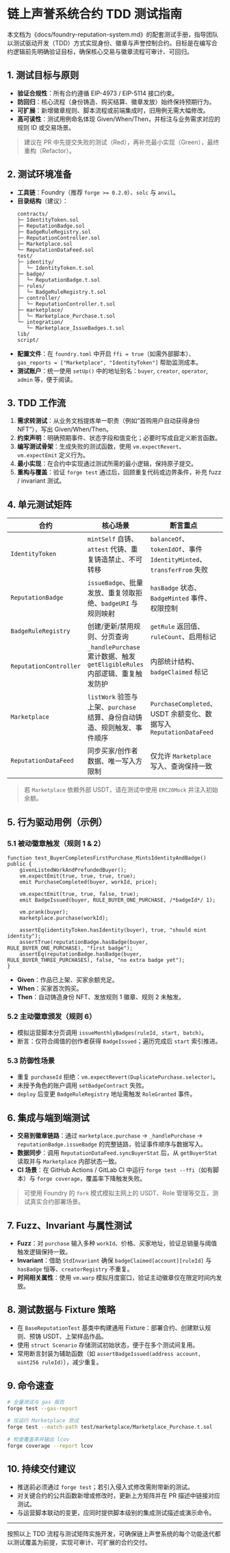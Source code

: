 # 链上声誉系统合约 TDD 测试指南

本文档为《docs/foundry-reputation-system.md》的配套测试手册，指导团队以测试驱动开发（TDD）方式实现身份、徽章与声誉控制合约。目标是在编写合约逻辑前先明确验证目标，确保核心交易与徽章流程可审计、可回归。

## 1. 测试目标与原则
- **验证合规性**：所有合约遵循 EIP-4973 / EIP-5114 接口约束。
- **防回归**：核心流程（身份铸造、购买结算、徽章发放）始终保持预期行为。
- **可扩展**：新增徽章规则、脚本流程或前端集成时，旧用例无需大幅修改。
- **高可读性**：测试用例命名体现 Given/When/Then，并标注与业务需求对应的规则 ID 或交易场景。

> 建议在 PR 中先提交失败的测试（Red），再补充最小实现（Green），最终重构（Refactor）。

## 2. 测试环境准备
- **工具链**：Foundry（推荐 `forge >= 0.2.0`）、`solc` 与 `anvil`。
- **目录结构**（建议）：
  ```
  contracts/
  ├─ IdentityToken.sol
  ├─ ReputationBadge.sol
  ├─ BadgeRuleRegistry.sol
  ├─ ReputationController.sol
  ├─ Marketplace.sol
  └─ ReputationDataFeed.sol
  test/
  ├─ identity/
  │  └─ IdentityToken.t.sol
  ├─ badge/
  │  └─ ReputationBadge.t.sol
  ├─ rules/
  │  └─ BadgeRuleRegistry.t.sol
  ├─ controller/
  │  └─ ReputationController.t.sol
  ├─ marketplace/
  │  └─ Marketplace_Purchase.t.sol
  └─ integration/
     └─ Marketplace_IssueBadges.t.sol
  lib/
  script/
  ```
- **配置文件**：在 `foundry.toml` 中开启 `ffi = true`（如需外部脚本）、`gas_reports = ["Marketplace", "IdentityToken"]` 帮助监测成本。
- **测试账户**：统一使用 `setUp()` 中的地址别名：`buyer`, `creator`, `operator`, `admin` 等，便于阅读。

## 3. TDD 工作流
1. **需求转测试**：从业务文档提炼单一职责（例如“首购用户自动获得身份 NFT”），写出 Given/When/Then。
2. **约束声明**：明确预期事件、状态字段和值变化；必要时写成自定义断言函数。
3. **编写测试骨架**：生成失败的测试函数，使用 `vm.expectRevert`、`vm.expectEmit` 定义行为。
4. **最小实现**：在合约中实现通过测试所需的最小逻辑，保持原子提交。
5. **重构与覆盖**：验证 `forge test` 通过后，回顾重复代码或边界条件，补充 fuzz / invariant 测试。

## 4. 单元测试矩阵

| 合约 | 核心场景 | 断言重点 | 推荐测试文件 |
| --- | --- | --- | --- |
| `IdentityToken` | `mintSelf` 自铸、`attest` 代铸、重复铸造禁止、不可转移 | `balanceOf`、`tokenIdOf`、事件 `IdentityMinted`、`transferFrom` 失败 | `test/identity/IdentityToken.t.sol` |
| `ReputationBadge` | `issueBadge`、批量发放、重复领取拒绝、`badgeURI` 与规则映射 | `hasBadge` 状态、`BadgeMinted` 事件、权限控制 | `test/badge/ReputationBadge.t.sol` |
| `BadgeRuleRegistry` | 创建/更新/禁用规则、分页查询 | `getRule` 返回值、`ruleCount`、启用标记 | `test/rules/BadgeRuleRegistry.t.sol` |
| `ReputationController` | `_handlePurchase` 累计数据、触发 `getEligibleRules` 内部逻辑、重复触发防护 | 内部统计结构、`badgeClaimed` 标记 | `test/controller/ReputationController.t.sol` |
| `Marketplace` | `listWork` 验签与上架、`purchase` 结算、身份自动铸造、规则触发、事件顺序 | `PurchaseCompleted`、USDT 余额变化、数据写入 `ReputationDataFeed` | `test/marketplace/Marketplace_Purchase.t.sol` |
| `ReputationDataFeed` | 同步买家/创作者数据、唯一写入方限制 | 仅允许 `Marketplace` 写入、查询保持一致 | `test/integration/Marketplace_IssueBadges.t.sol`（或独立单元测试） |

> 若 `Marketplace` 依赖外部 USDT，请在测试中使用 `ERC20Mock` 并注入初始余额。

## 5. 行为驱动用例（示例）

### 5.1 被动徽章触发（规则 1 & 2）
```solidity
function test_BuyerCompletesFirstPurchase_MintsIdentityAndBadge() public {
    givenListedWorkAndPrefundedBuyer();
    vm.expectEmit(true, true, true, true);
    emit PurchaseCompleted(buyer, workId, price);

    vm.expectEmit(true, true, false, true);
    emit BadgeIssued(buyer, RULE_BUYER_ONE_PURCHASE, /*badgeId*/ 1);

    vm.prank(buyer);
    marketplace.purchase(workId);

    assertEq(identityToken.hasIdentity(buyer), true, "should mint identity");
    assertTrue(reputationBadge.hasBadge(buyer, RULE_BUYER_ONE_PURCHASE), "first badge");
    assertEq(reputationBadge.hasBadge(buyer, RULE_BUYER_THREE_PURCHASES), false, "no extra badge yet");
}
```
- **Given**：作品已上架、买家余额充足。
- **When**：买家首次购买。
- **Then**：自动铸造身份 NFT、发放规则 1 徽章、规则 2 未触发。

### 5.2 主动徽章颁发（规则 6）
- 模拟运营脚本分页调用 `issueMonthlyBadges(ruleId, start, batch)`。
- 断言：仅符合阈值的创作者获得 `BadgeIssued`；遍历完成后 `start` 索引推进。

### 5.3 防御性场景
- 重复 `purchaseId` 拒绝：`vm.expectRevert(DuplicatePurchase.selector)`。
- 未授予角色的账户调用 `setBadgeContract` 失败。
- `deploy` 后变更 `BadgeRuleRegistry` 地址需触发 `RoleGranted` 事件。

## 6. 集成与端到端测试
- **交易到徽章链路**：通过 `marketplace.purchase` → `_handlePurchase` → `reputationBadge.issueBadge` 的完整链路，验证事件顺序与数据写入。
- **数据同步**：调用 `ReputationDataFeed.syncBuyerStat` 后，从 `getBuyerStat` 读取并与 `Marketplace` 内部状态一致。
- **CI 场景**：在 GitHub Actions / GitLab CI 中运行 `forge test --ffi`（如有脚本）与 `forge coverage`，覆盖率下降触发失败。

> 可使用 Foundry 的 `fork` 模式模拟主网上的 USDT、Role 管理等交互，测试真实合约部署场景。

## 7. Fuzz、Invariant 与属性测试
- **Fuzz**：对 `purchase` 输入多种 `workId`、价格、买家地址，验证总销量与阈值触发逻辑保持一致。
- **Invariant**：借助 `StdInvariant` 确保 `badgeClaimed[account][ruleId]` 与 `hasBadge` 恒等、`creatorRegistry` 不重复。
- **时间相关属性**：使用 `vm.warp` 模拟月度窗口，验证主动徽章仅在限定时间内发放。

## 8. 测试数据与 Fixture 策略
- 在 `BaseReputationTest` 基类中构建通用 Fixture：部署合约、创建默认规则、预铸 USDT、上架样品作品。
- 使用 `struct Scenario` 存储测试初始状态，便于在多个测试间复用。
- 常用断言封装为辅助函数（如 `assertBadgeIssued(address account, uint256 ruleId)`），减少重复。

## 9. 命令速查
```bash
# 全量测试与 gas 报告
forge test --gas-report

# 仅运行 Marketplace 测试
forge test --match-path test/marketplace/Marketplace_Purchase.t.sol

# 检查覆盖率并输出 lcov
forge coverage --report lcov
```

## 10. 持续交付建议
- 推送前必须通过 `forge test`；若引入侵入式修改需附带新的测试。
- 对关键合约的公共函数新增或修改时，更新上方矩阵并在 PR 描述中链接对应测试。
- 与运营脚本联动的变更，应同时提供脚本级别的集成测试描述或演示命令。

---

按照以上 TDD 流程与测试矩阵实施开发，可确保链上声誉系统的每个功能迭代都以测试覆盖为前提，实现可审计、可扩展的合约交付。

